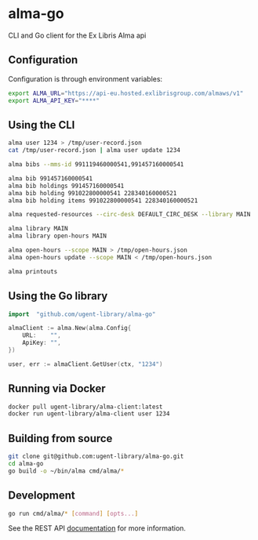 # alma-go

CLI and Go client for the Ex Libris Alma api

## Configuration

Configuration is through environment variables:

```sh
export ALMA_URL="https://api-eu.hosted.exlibrisgroup.com/almaws/v1"
export ALMA_API_KEY="****"
```

## Using the CLI

```sh
alma user 1234 > /tmp/user-record.json
cat /tmp/user-record.json | alma user update 1234

alma bibs --mms-id 991119460000541,991457160000541

alma bib 991457160000541
alma bib holdings 991457160000541
alma bib holding 991022800000541 228340160000521
alma bib holding items 991022800000541 228340160000521

alma requested-resources --circ-desk DEFAULT_CIRC_DESK --library MAIN

alma library MAIN
alma library open-hours MAIN

alma open-hours --scope MAIN > /tmp/open-hours.json
alma open-hours update --scope MAIN < /tmp/open-hours.json

alma printouts
```

## Using the Go library

```go
import 	"github.com/ugent-library/alma-go"

almaClient := alma.New(alma.Config{
	URL:    "",
	ApiKey: "",
})

user, err := almaClient.GetUser(ctx, "1234")
```

## Running via Docker

```sh
docker pull ugent-library/alma-client:latest
docker run ugent-library/alma-client user 1234
```

## Building from source

```sh
git clone git@github.com:ugent-library/alma-go.git
cd alma-go
go build -o ~/bin/alma cmd/alma/*
```

## Development

```sh
go run cmd/alma/* [command] [opts...]
```

See the REST API [documentation](https://developers.exlibrisgroup.com/alma/apis/) for more information.